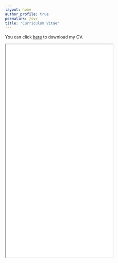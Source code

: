 ```yaml
---
layout: home
author_profile: true
permalink: /cv/
title: "Curriculum Vitae"
---
```

You can click <a href="/files/cv.pdf" download>here</a> to download my CV.

<iframe src="/files/CV_LetingZhang202011.pdf" width="70%" height="700"> This browser does not support PDFs. Please download the PDF to view it: Download PDF </iframe>